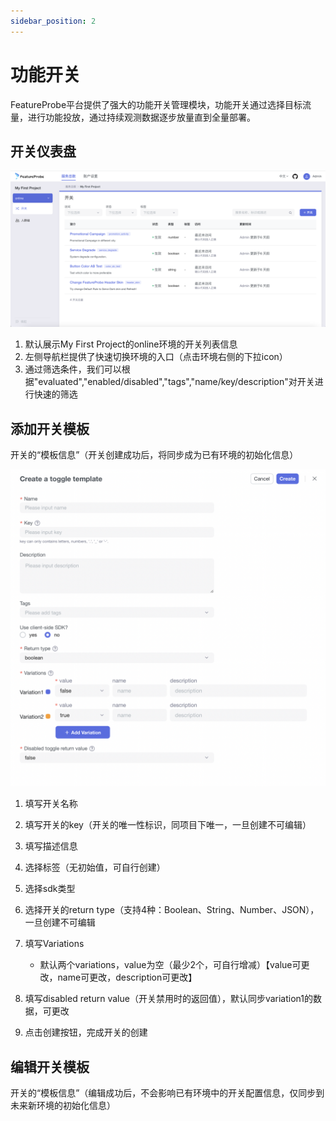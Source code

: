 ```yaml
---
sidebar_position: 2
---
```



# 功能开关

FeatureProbe平台提供了强大的功能开关管理模块，功能开关通过选择目标流量，进行功能投放，通过持续观测数据逐步放量直到全量部署。
## 开关仪表盘 

![toggles screenshot](../../../../../../pictures/toggles_zh.png)

1. 默认展示My First Project的online环境的开关列表信息
2. 左侧导航栏提供了快速切换环境的入口（点击环境右侧的下拉icon）
3. 通过筛选条件，我们可以根据"evaluated","enabled/disabled","tags","name/key/description"对开关进行快速的筛选

## 添加开关模板
开关的“模板信息”（开关创建成功后，将同步成为已有环境的初始化信息）

![create toggle screenshot](../../../../../../pictures/create_toggle_zh.png)

1. 填写开关名称
2. 填写开关的key（开关的唯一性标识，同项目下唯一，一旦创建不可编辑）
3. 填写描述信息
4. 选择标签（无初始值，可自行创建）
5. 选择sdk类型
6. 选择开关的return type（支持4种：Boolean、String、Number、JSON），一旦创建不可编辑
7. 填写Variations
    - 默认两个variations，value为空（最少2个，可自行增减）【value可更改，name可更改，description可更改】

8. 填写disabled return value（开关禁用时的返回值），默认同步variation1的数据，可更改
9. 点击创建按钮，完成开关的创建

## 编辑开关模板
开关的“模板信息”（编辑成功后，不会影响已有环境中的开关配置信息，仅同步到未来新环境的初始化信息）



